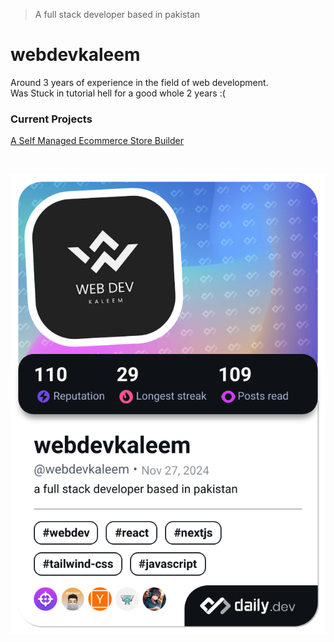 > A full stack developer based in pakistan

# webdevkaleem

Around 3 years of experience in the field of web development. <br/>
Was Stuck in tutorial hell for a good whole 2 years :( 

### Current Projects
[A Self Managed Ecommerce Store Builder](https://github.com/webdevkaleem/ecommerce_store_builder)

<br/>

<a href="https://app.daily.dev/webdevkaleem"><img src="devcard.png" width="648" alt="webdevkaleem's Dev Card"/></a>
